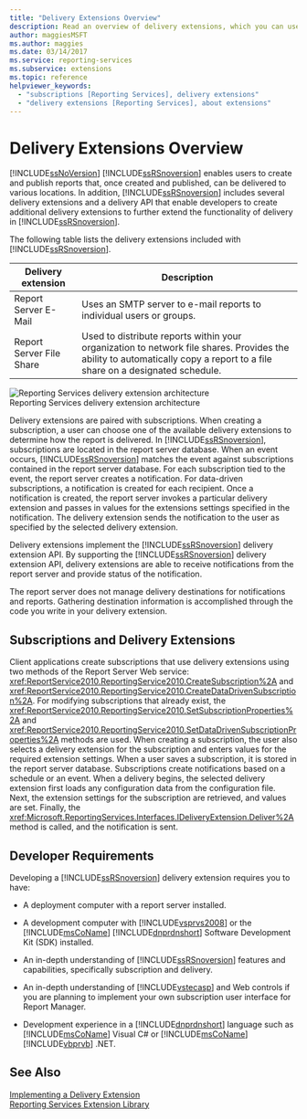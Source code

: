 ```yaml
---
title: "Delivery Extensions Overview"
description: Read an overview of delivery extensions, which you can use to deliver Reporting Services reports in various ways, such as through email or file sharing.
author: maggiesMSFT
ms.author: maggies
ms.date: 03/14/2017
ms.service: reporting-services
ms.subservice: extensions
ms.topic: reference
helpviewer_keywords:
  - "subscriptions [Reporting Services], delivery extensions"
  - "delivery extensions [Reporting Services], about extensions"
---
```

# Delivery Extensions Overview
  [!INCLUDE[ssNoVersion](../../../includes/ssnoversion-md.md)] [!INCLUDE[ssRSnoversion](../../../includes/ssrsnoversion-md.md)] enables users to create and publish reports that, once created and published, can be delivered to various locations. In addition, [!INCLUDE[ssRSnoversion](../../../includes/ssrsnoversion-md.md)] includes several delivery extensions and a delivery API that enable developers to create additional delivery extensions to further extend the functionality of delivery in [!INCLUDE[ssRSnoversion](../../../includes/ssrsnoversion-md.md)].  
  
 The following table lists the delivery extensions included with [!INCLUDE[ssRSnoversion](../../../includes/ssrsnoversion-md.md)].  
  
|Delivery extension|Description|  
|------------------------|-----------------|  
|Report Server E-Mail|Uses an SMTP server to e-mail reports to individual users or groups.|  
|Report Server File Share|Used to distribute reports within your organization to network file shares. Provides the ability to automatically copy a report to a file share on a designated schedule.|  
  
 ![Reporting Services delivery extension architecture](../../../reporting-services/extensions/delivery-extension/media/bk-reportservicedelivery.gif "Reporting Services delivery extension architecture")  
Reporting Services delivery extension architecture  
  
 Delivery extensions are paired with subscriptions. When creating a subscription, a user can choose one of the available delivery extensions to determine how the report is delivered. In [!INCLUDE[ssRSnoversion](../../../includes/ssrsnoversion-md.md)], subscriptions are located in the report server database. When an event occurs, [!INCLUDE[ssRSnoversion](../../../includes/ssrsnoversion-md.md)] matches the event against subscriptions contained in the report server database. For each subscription tied to the event, the report server creates a notification. For data-driven subscriptions, a notification is created for each recipient. Once a notification is created, the report server invokes a particular delivery extension and passes in values for the extensions settings specified in the notification. The delivery extension sends the notification to the user as specified by the selected delivery extension.  
  
 Delivery extensions implement the [!INCLUDE[ssRSnoversion](../../../includes/ssrsnoversion-md.md)] delivery extension API. By supporting the [!INCLUDE[ssRSnoversion](../../../includes/ssrsnoversion-md.md)] delivery extension API, delivery extensions are able to receive notifications from the report server and provide status of the notification.  
  
 The report server does not manage delivery destinations for notifications and reports. Gathering destination information is accomplished through the code you write in your delivery extension.  
  
## Subscriptions and Delivery Extensions  
 Client applications create subscriptions that use delivery extensions using two methods of the Report Server Web service: <xref:ReportService2010.ReportingService2010.CreateSubscription%2A> and <xref:ReportService2010.ReportingService2010.CreateDataDrivenSubscription%2A>. For modifying subscriptions that already exist, the <xref:ReportService2010.ReportingService2010.SetSubscriptionProperties%2A> and <xref:ReportService2010.ReportingService2010.SetDataDrivenSubscriptionProperties%2A> methods are used. When creating a subscription, the user also selects a delivery extension for the subscription and enters values for the required extension settings. When a user saves a subscription, it is stored in the report server database. Subscriptions create notifications based on a schedule or an event. When a delivery begins, the selected delivery extension first loads any configuration data from the configuration file. Next, the extension settings for the subscription are retrieved, and values are set. Finally, the <xref:Microsoft.ReportingServices.Interfaces.IDeliveryExtension.Deliver%2A> method is called, and the notification is sent.  
  
## Developer Requirements  
 Developing a [!INCLUDE[ssRSnoversion](../../../includes/ssrsnoversion-md.md)] delivery extension requires you to have:  
  
-   A deployment computer with a report server installed.  
  
-   A development computer with [!INCLUDE[vsprvs2008](../../../includes/vsprvs2008-md.md)] or the [!INCLUDE[msCoName](../../../includes/msconame-md.md)] [!INCLUDE[dnprdnshort](../../../includes/dnprdnshort-md.md)] Software Development Kit (SDK) installed.  
  
-   An in-depth understanding of [!INCLUDE[ssRSnoversion](../../../includes/ssrsnoversion-md.md)] features and capabilities, specifically subscription and delivery.  
  
-   An in-depth understanding of [!INCLUDE[vstecasp](../../../includes/vstecasp-md.md)] and Web controls if you are planning to implement your own subscription user interface for Report Manager.  
  
-   Development experience in a [!INCLUDE[dnprdnshort](../../../includes/dnprdnshort-md.md)] language such as [!INCLUDE[msCoName](../../../includes/msconame-md.md)] Visual C# or [!INCLUDE[msCoName](../../../includes/msconame-md.md)] [!INCLUDE[vbprvb](../../../includes/vbprvb-md.md)] .NET.  
  
## See Also  
 [Implementing a Delivery Extension](../../../reporting-services/extensions/delivery-extension/implementing-a-delivery-extension.md)   
 [Reporting Services Extension Library](../../../reporting-services/extensions/reporting-services-extension-library.md)  
  
  
